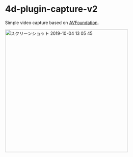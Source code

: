 # 4d-plugin-capture-v2
Simple video capture based on [AVFoundation](https://developer.apple.com/av-foundation/).

<img width="400" alt="スクリーンショット 2019-10-04 13 05 45" src="https://user-images.githubusercontent.com/1725068/66180370-be692700-e6a7-11e9-942e-dbaeb5399afb.png">
